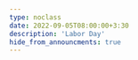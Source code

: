 ```yaml
---
type: noclass
date: 2022-09-05T08:00:00+3:30
description: 'Labor Day'
hide_from_announcments: true
---
```

